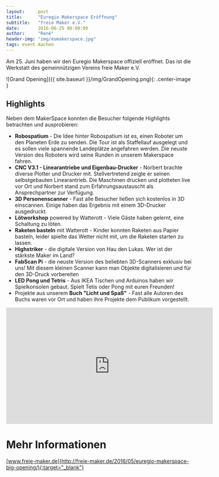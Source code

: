 ```yaml
---
layout:     post
title:      "Euregio Makerspace Eröffnung"
subtitle:   "freie Maker e.V."
date:       2016-06-25 08:00:00
author:     "René"
header-img: "img/eumakerspace.jpg"
tags: event Aachen
---
```


Am 25. Juni haben wir den Euregio Makerspace offiziell eröffnet. Das ist die Werkstatt des gemeinnützigen Vereins freie Maker e.V.

![Grand Opening]({{ site.baseurl }}/img/GrandOpening.png){: .center-image }


## Highlights

Neben dem MakerSpace konnten die Besucher folgende Highlights betrachten und ausprobieren:

<ul>
 	<li><strong>Robospatium</strong> - Die Idee hinter Robospatium ist es, einen Roboter um den Planeten Erde zu senden. Die Tour ist als Staffellauf ausgelegt und es sollen viele spannende Landeplätze angefahren werden. Die neuste Version des Roboters wird seine Runden in unserem Makerspace fahren.</li>
 	<li><strong>CNC V3.1 - Linearantriebe und Eigenbau-Drucker</strong> - Norbert brachte diverse Plotter und Drucker mit. Stellvertretend zeigte er seinen selbstgebauten Linearantrieb. Die Maschinen drucken und plotteten live vor Ort und Norbert stand zum Erfahrungsaustauscht als Ansprechpartner zur Verfügung.</li>
 	<li><strong>3D Personenscanner</strong> - Fast alle Besucher ließen sich kostenlos in 3D einscannen. Einige haben das Ergebnis mit einem 3D-Drucker ausgedruckt.</li>
 	<li><strong>Lötworkshop</strong> powered by Watterott - Viele Gäste haben gelernt, eine Schaltung zu löten.</li>
 	<li><strong>Raketen basteln</strong> mit Watterott - Kinder konnten Raketen aus Papier basteln, leider spielte das Wetter nicht mit, um die Raketen starten zu lassen.</li>
 	<li><strong>Highstriker</strong> - die digitale Version von Hau den Lukas. Wer ist der stärkste Maker im Land?</li>
 	<li><strong>FabScan Pi</strong> - die neuste Version des beliebten 3D-Scanners exklusiv bei uns! Mit diesem kleinen Scanner kann man Objekte digitalisieren und für den 3D-Druck vorbereiten</li>
 	<li><strong>LED Pong und Tetris</strong> - Aus IKEA Tischen und Arduinos haben wir Spielkonsolen gebaut. Spielt Tetis oder Pong mit euren Freunden!</li>
 	<li>Projekte aus unserem <strong>Buch "Licht und Spaß"</strong> - Fast alle Autoren des Buchs waren vor Ort und haben ihre Projekte dem Publikum vorgestellt.</li>
</ul>

<div class="videoWrapper">
<iframe width="560" height="315" src="https://www.youtube.com/embed/ZHnPr4DKXU0" frameborder="0" allowfullscreen></iframe>
</div>

# Mehr Informationen

[www.freie-maker.de](http://freie-maker.de/2016/05/euregio-makerspace-big-opening/){:target="_blank"}
